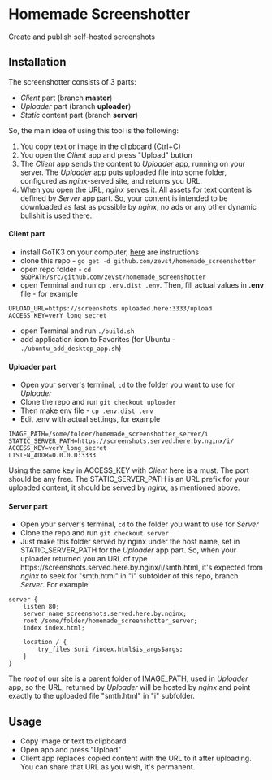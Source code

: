 # Homemade Screenshotter
Create and publish self-hosted screenshots

Installation
--

The screenshotter consists of 3 parts:
* *Client* part (branch **master**)
* *Uploader* part (branch **uploader**)
* *Static* content part (branch **server**)

So, the main idea of using this tool is the following:
1. You copy text or image in the clipboard (Ctrl+C)
1. You open the *Client* app and press "Upload" button
1. The *Client* app sends the content to *Uploader* app, running on your server.
The *Uploader* app puts uploaded file into some folder, configured as *nginx*-served site,
and returns you URL.
1. When you open the URL, *nginx* serves it. All assets for text
content is defined by *Server* app part. So, your content is intended
to be downloaded as fast as possible by *nginx*, no ads or any other
dynamic bullshit is used there.

#### Client part
* install GoTK3 on your computer, [here](https://github.com/gotk3/gotk3/wiki) are instructions
* clone this repo - `go get -d github.com/zevst/homemade_screenshotter`
* open repo folder - `cd $GOPATH/src/github.com/zevst/homemade_screenshotter`
* open Terminal and run `cp .env.dist .env`. Then, fill actual values in **.env** file - for example
```
UPLOAD_URL=https://screenshots.uploaded.here:3333/upload
ACCESS_KEY=verY_long_secret
```
* open Terminal and run `./build.sh`
* add application icon to Favorites (for Ubuntu - `./ubuntu_add_desktop_app.sh`)

#### Uploader part
* Open your server's terminal, `cd` to the folder you want to use for *Uploader*
* Clone the repo and run `git checkout uploader`
* Then make env file - `cp .env.dist .env`
* Edit .env with actual settings, for example
```
IMAGE_PATH=/some/folder/homemade_screenshotter_server/i
STATIC_SERVER_PATH=https://screenshots.served.here.by.nginx/i/
ACCESS_KEY=verY_long_secret
LISTEN_ADDR=0.0.0.0:3333
```
Using the same key in ACCESS_KEY with *Client* here is a must. The port should be any free.
The STATIC_SERVER_PATH is an URL prefix for your uploaded content, it should be served
by *nginx*, as mentioned above.


#### Server part
* Open your server's terminal, `cd` to the folder you want to use for *Server*
* Clone the repo and run `git checkout server`
* Just make this folder served by nginx under the host name, set in STATIC_SERVER_PATH
for the *Uploader* app part. So, when your uploader returned you an URL of type
<span>https://</span><span>screenshots.served.here.by.nginx/i/smth.html</span>, it's expected from *nginx*
to seek for "smth.html" in "i" subfolder of this repo, branch *Server*.
For example:
```
server { 
	listen 80;
	server_name screenshots.served.here.by.nginx;
	root /some/folder/homemade_screenshotter_server;
	index index.html;

	location / {
		try_files $uri /index.html$is_args$args;
	}
}
```

The *root* of our site is a parent folder of IMAGE_PATH, used in
*Uploader* app, so the URL, returned by *Uploader* will be hosted by *nginx* and
point exactly to the uploaded file "smth.html" in "i" subfolder.

Usage
--

* Copy image or text to clipboard
* Open app and press "Upload"
* Client app replaces copied content with the URL to it after uploading. You can share that URL as you wish, it's permanent.
